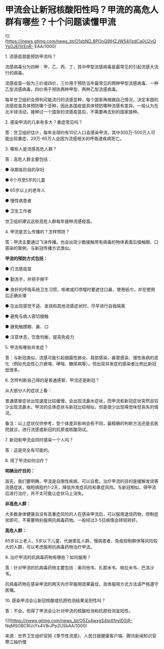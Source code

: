 # 甲流会让新冠核酸阳性吗？甲流的高危人群有哪些？十个问题读懂甲流

![](https://inews.gtimg.com/news_bt/O1sbND_8POnQ9IHZJW54i1zdCa0U2vQYsGJEl1irEnR-
EAA/1000)

1\. 流感疫苗能预防甲流吗？

流感病毒分为四种：甲、乙、丙、丁，其中甲型流感病毒是最常见的引起流感大流行的病毒。

流感疫苗一般为三价或四价，三价用于预防当年最常见的两种甲型流感病毒、一种乙型流感病毒，四价用于预防两种甲型、两种乙型流感病毒。

每年世卫组织会预判可能流行的流感亚种，每个国家再根据自己情况，决定本国的流感疫苗具体预防哪个亚种，因此各国疫苗具体预防哪种流感有差异。一般认为在北半球活动，接种过一个国家的流感疫苗后，不需要再去别的国家接种。

2\. 感染甲流的几率有多大？重症常见吗？

答：世卫组织估计，每年全球约有10亿人口会感染甲流，其中300万-500万人可能出现重症，29万-65万人会因为流感相关的呼吸道疾病死亡。

3\. 哪些人是流感高危人群？

答：高危人群主要包括：

● 孕期各阶段的孕妇

● 6个月至5岁的儿童

● 65岁以上的老年人

● 慢性病患者

● 卫生工作者

世卫组织建议这些高危人群每年接种流感疫苗。

4\. 甲流是怎么传播的？怎样预防？

答：甲流主要通过飞沫传播。也会出现少数接触带有病毒的物体表面后接触眼、口感染的案例，与新冠传播方式类似。

**甲流的预防方式包括：**

● 打流感疫苗

● 勤洗手，并把手擦干

● 良好的呼吸系统卫生习惯，咳嗽或打喷嚏时要遮住口鼻，使用纸巾，并在使用后正确处理

● 在出现感觉不适、发烧和其他流感症状时，尽早进行自我隔离

● 避免与病人密切接触

● 避免触摸眼、鼻、口

● 注意休息，饮食均衡，提高免疫力

5\. 甲流有哪些并发症？

答：与新冠类似，流感可能引起细菌性肺炎、耳部感染、鼻窦感染、慢性疾病的恶化（例如充血性心力衰竭、哮喘、糖尿病等）。但出现并发症的感染者比例比新冠低很多。

6\. 怎样判断自己得的是普通感冒、甲流还是新冠？

从大部分人的症状上看：

普通感冒症状出现速度比较缓慢，会出现流鼻水症状，而甲流和新冠症状突然且较少出现流鼻水。甲流的总体症状与新冠比较相似，但是很少出现嗅觉味觉丧失的情况。

备注：以上症状仅供参考，受个体差异影响会有不同，最精确的判断方法还是去医院就诊，进行流感或新冠的抗原或核酸测试。

7\. 新冠和甲流会同时感染一个人吗？

答：这是完全有可能的。

8\. 得了甲流如何治疗？

**明确治疗目的：**

首先，我们要明确，甲流是自限性疾病，可以自愈。治疗甲流的目的是缓解发烧等流感症状，缩短病程约1-2天，降低并发症风险和重症风险。与新冠相似，得甲流后进行治疗，并不太可能让症状马上消失。

**非高危人群：**

大多数身体健康且没有高重症风险的人在感染甲流后，可以服用退烧药物，控制症状即可，不需要特别服用抗病毒药物。一般经过3-5日病情会转轻转好。

**高危人群：**

65岁以上老人、5岁以下儿童、代谢紊乱人群、慢病患者、免疫抑制群体等风险较大的人群，可以考虑服用抗病毒药物治疗甲流。

9\. 治疗甲流的抗病毒药物有哪些？如何服用？

答：针对甲流的抗病毒药物主要包括：奥司他韦、扎那米韦、帕拉米韦、巴洛沙韦。

抗病毒药物在感染甲流的两天内尽早服用效果最佳，具体服用方式方法请严格遵守医嘱。

10\. 感染甲流会让新冠核酸或抗原检测结果呈阳性吗？

答：不会。但得了甲流会让针对甲流的核酸检测和抗原检测呈阳性。

![](https://inews.gtimg.com/news_bt/O5Zs4wxgS4IpXfnyIDSjR-
NqMSOBCRUcYx4V8rJPp2USkAA/1000)

来源：世界卫生组织官网《季节性流感》、人民日报健康客户端、腾讯新闻知识官寒江独钓僧


